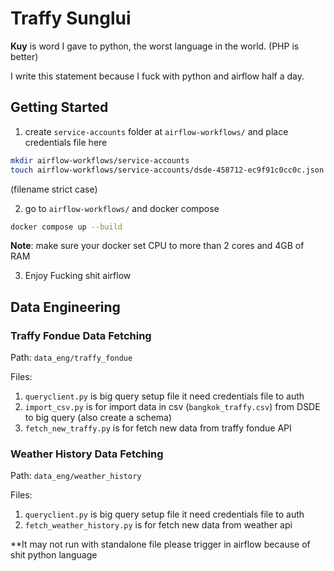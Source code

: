 # Traffy Sunglui

**Kuy** is word I gave to python, the worst language in the world. (PHP is better)

I write this statement because I fuck with python and airflow half a day.

## Getting Started

1. create `service-accounts` folder at `airflow-workflows/` and place credentials file here

```bash
mkdir airflow-workflows/service-accounts
touch airflow-workflows/service-accounts/dsde-458712-ec9f91c0cc0c.json
```

(filename strict case)

2. go to `airflow-workflows/` and docker compose

```bash
docker compose up --build
```

**Note**: make sure your docker set CPU to more than 2 cores and 4GB of RAM

3. Enjoy Fucking shit airflow

## Data Engineering

### Traffy Fondue Data Fetching

Path: `data_eng/traffy_fondue`

Files:

1. `queryclient.py` is big query setup file it need credentials file to auth
2. `import_csv.py` is for import data in csv (`bangkok_traffy.csv`) from DSDE to big query (also create a schema)
3. `fetch_new_traffy.py` is for fetch new data from traffy fondue API

### Weather History Data Fetching

Path: `data_eng/weather_history`

Files:

1. `queryclient.py` is big query setup file it need credentials file to auth
2. `fetch_weather_history.py` is for fetch new data from weather api

\*\*It may not run with standalone file please trigger in airflow because of shit python language
